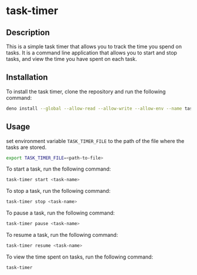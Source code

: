 # task-timer

## Description

This is a simple task timer that allows you to track the time you spend on
tasks. It is a command line application that allows you to start and stop tasks,
and view the time you have spent on each task.

## Installation

To install the task timer, clone the repository and run the following command:

```sh
deno install --global --allow-read --allow-write --allow-env --name task-timer jsr:@task-timer/cli
```

## Usage

set environment variable `TASK_TIMER_FILE` to the path of the file where the
tasks are stored.

```sh
export TASK_TIMER_FILE=<path-to-file>
```

To start a task, run the following command:

```sh
task-timer start <task-name>
```

To stop a task, run the following command:

```sh
task-timer stop <task-name>
```

To pause a task, run the following command:

```sh
task-timer pause <task-name>
```

To resume a task, run the following command:

```sh
task-timer resume <task-name>
```

To view the time spent on tasks, run the following command:

```sh
task-timer
```

